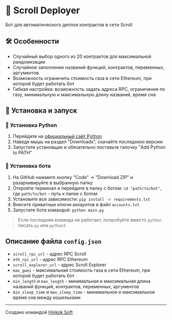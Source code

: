 # 🤖 Scroll Deployer
Бот для автоматического деплоя контрактов в сети Scroll

## 🛠 Особенности
- Случайный выбор одного из 20 контрактов для максимальной рандомизации
- Случайное заполнение названий функций, контрактов, переменных, аргументов
- Возможность ограничить стоимость газа в сети Ethereum, при которой будет работать бот
- Гибкая настройка: возможность задать адреса RPC, ограничения по газу, минимальную и максимальную длину названий, время сна

## 🚀 Установка и запуск
### 🐍 Установка Python
1. Перейдите на [официальный сайт Python](https://www.python.org/downloads/release/python-3116/)
2. Наведя мышь на раздел "Downloads", скачайте последнюю версию 
3. Запустите установщик и обязательно поставьте галочку "Add Python to PATH"

### 🤖 Установка бота
1. На GitHub нажмите кнопку "Code" -> "Download ZIP" и разархивируйте в выбранную папку
2. Откройте терминал и перейдите в папку с ботом: `cd "path/to/bot"`, где `path/to/bot` - путь к папке с ботом
3. Установите все зависимости: `pip install -r requirements.txt`
4. Внесите приватные ключи аккаунтов в файл `accounts.txt`
5. Запустите бота командой: `python main.py`

> Если последняя команда не работает, попробуйте вместо `python` писать `py` или `python3`

##  Описание файла `config.json`
- `scroll_rpc_url` - адрес RPC Scroll
- `eth_rpc_url` - адрес RPC Ethereum
- `scroll_explorer_url` - адрес Scroll Explorer
- `max_gwei` - максимальная стоимость газа в сети Ethereum, при которой будет работать бот
- `min_length` и `max_length` - минимальная и максимальная длина названий функций, контрактов, переменных, аргументов
- `min_sleep_time` и `max_sleep_time` - минимальное и максимальное время сна между кошельками

---

Создано командой [Hinkok Soft](https://t.me/HinkokSoft)

